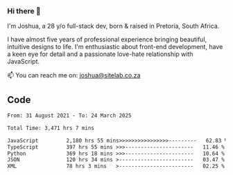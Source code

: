 ### Hi there 👋

I'm Joshua, a 28 y/o full-stack dev, born & raised in Pretoria, South Africa. 

I have almost five years of professional experience bringing beautiful, intuitive designs to life. I'm enthusiastic about front-end development, have a keen eye for detail and a passionate love-hate relationship with JavaScript.

📫 You can reach me on: joshua@sitelab.co.za

## **Code**

<!--START_SECTION:waka-->

```txt
From: 31 August 2021 - To: 24 March 2025

Total Time: 3,471 hrs 7 mins

JavaScript         2,180 hrs 55 mins>>>>>>>>>>>>>>>>---------   62.83 %
TypeScript         397 hrs 55 mins >>>----------------------   11.46 %
Python             369 hrs 18 mins >>>----------------------   10.64 %
JSON               120 hrs 34 mins >------------------------   03.47 %
XML                78 hrs 3 mins   >------------------------   02.25 %
```

<!--END_SECTION:waka-->

